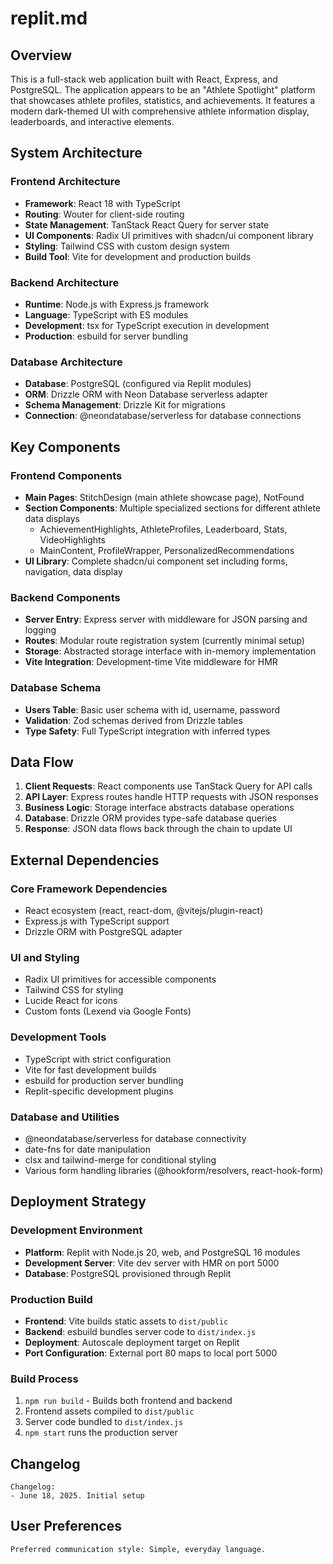 # replit.md

## Overview

This is a full-stack web application built with React, Express, and PostgreSQL. The application appears to be an "Athlete Spotlight" platform that showcases athlete profiles, statistics, and achievements. It features a modern dark-themed UI with comprehensive athlete information display, leaderboards, and interactive elements.

## System Architecture

### Frontend Architecture
- **Framework**: React 18 with TypeScript
- **Routing**: Wouter for client-side routing
- **State Management**: TanStack React Query for server state
- **UI Components**: Radix UI primitives with shadcn/ui component library
- **Styling**: Tailwind CSS with custom design system
- **Build Tool**: Vite for development and production builds

### Backend Architecture
- **Runtime**: Node.js with Express.js framework
- **Language**: TypeScript with ES modules
- **Development**: tsx for TypeScript execution in development
- **Production**: esbuild for server bundling

### Database Architecture
- **Database**: PostgreSQL (configured via Replit modules)
- **ORM**: Drizzle ORM with Neon Database serverless adapter
- **Schema Management**: Drizzle Kit for migrations
- **Connection**: @neondatabase/serverless for database connections

## Key Components

### Frontend Components
- **Main Pages**: StitchDesign (main athlete showcase page), NotFound
- **Section Components**: Multiple specialized sections for different athlete data displays
  - AchievementHighlights, AthleteProfiles, Leaderboard, Stats, VideoHighlights
  - MainContent, ProfileWrapper, PersonalizedRecommendations
- **UI Library**: Complete shadcn/ui component set including forms, navigation, data display

### Backend Components
- **Server Entry**: Express server with middleware for JSON parsing and logging
- **Routes**: Modular route registration system (currently minimal setup)
- **Storage**: Abstracted storage interface with in-memory implementation
- **Vite Integration**: Development-time Vite middleware for HMR

### Database Schema
- **Users Table**: Basic user schema with id, username, password
- **Validation**: Zod schemas derived from Drizzle tables
- **Type Safety**: Full TypeScript integration with inferred types

## Data Flow

1. **Client Requests**: React components use TanStack Query for API calls
2. **API Layer**: Express routes handle HTTP requests with JSON responses
3. **Business Logic**: Storage interface abstracts database operations
4. **Database**: Drizzle ORM provides type-safe database queries
5. **Response**: JSON data flows back through the chain to update UI

## External Dependencies

### Core Framework Dependencies
- React ecosystem (react, react-dom, @vitejs/plugin-react)
- Express.js with TypeScript support
- Drizzle ORM with PostgreSQL adapter

### UI and Styling
- Radix UI primitives for accessible components
- Tailwind CSS for styling
- Lucide React for icons
- Custom fonts (Lexend via Google Fonts)

### Development Tools
- TypeScript with strict configuration
- Vite for fast development builds
- esbuild for production server bundling
- Replit-specific development plugins

### Database and Utilities
- @neondatabase/serverless for database connectivity
- date-fns for date manipulation
- clsx and tailwind-merge for conditional styling
- Various form handling libraries (@hookform/resolvers, react-hook-form)

## Deployment Strategy

### Development Environment
- **Platform**: Replit with Node.js 20, web, and PostgreSQL 16 modules
- **Development Server**: Vite dev server with HMR on port 5000
- **Database**: PostgreSQL provisioned through Replit

### Production Build
- **Frontend**: Vite builds static assets to `dist/public`
- **Backend**: esbuild bundles server code to `dist/index.js`
- **Deployment**: Autoscale deployment target on Replit
- **Port Configuration**: External port 80 maps to local port 5000

### Build Process
1. `npm run build` - Builds both frontend and backend
2. Frontend assets compiled to `dist/public`
3. Server code bundled to `dist/index.js`
4. `npm start` runs the production server

## Changelog

```
Changelog:
- June 18, 2025. Initial setup
```

## User Preferences

```
Preferred communication style: Simple, everyday language.
```